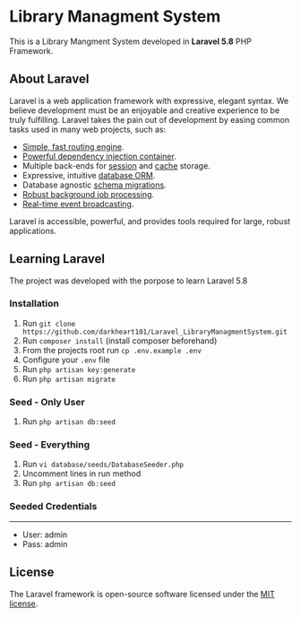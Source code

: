 <h1>Library Managment System</h1>

<p>
This is a Library Mangment System developed in <b>Laravel 5.8</b> PHP Framework.
</p>

## About Laravel

Laravel is a web application framework with expressive, elegant syntax. We believe development must be an enjoyable and creative experience to be truly fulfilling. Laravel takes the pain out of development by easing common tasks used in many web projects, such as:

- [Simple, fast routing engine](https://laravel.com/docs/routing).
- [Powerful dependency injection container](https://laravel.com/docs/container).
- Multiple back-ends for [session](https://laravel.com/docs/session) and [cache](https://laravel.com/docs/cache) storage.
- Expressive, intuitive [database ORM](https://laravel.com/docs/eloquent).
- Database agnostic [schema migrations](https://laravel.com/docs/migrations).
- [Robust background job processing](https://laravel.com/docs/queues).
- [Real-time event broadcasting](https://laravel.com/docs/broadcasting).

Laravel is accessible, powerful, and provides tools required for large, robust applications.

## Learning Laravel

The project was developed with the porpose to learn Laravel 5.8

### Installation
1. Run `git clone https://github.com/darkheart101/Laravel_LibraryManagmentSystem.git`
2. Run `composer install` (install composer beforehand)
3. From the projects root run `cp .env.example .env`
4. Configure your `.env` file
5. Run `php artisan key:generate`
6. Run `php artisan migrate`

### Seed - Only User
1. Run `php artisan db:seed`

### Seed - Everything
1. Run `vi database/seeds/DatabaseSeeder.php`
2. Uncomment lines in run method
3. Run `php artisan db:seed`

### Seeded Credentials
-------------
* User: admin
* Pass: admin


## License

The Laravel framework is open-source software licensed under the [MIT license](https://opensource.org/licenses/MIT).
